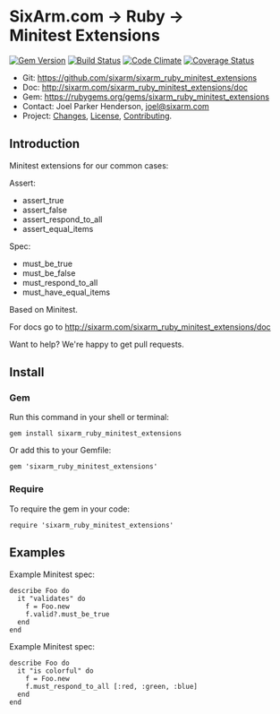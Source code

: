 # SixArm.com → Ruby → <br> Minitest Extensions

<!--HEADER-OPEN-->

[![Gem Version](https://badge.fury.io/rb/sixarm_ruby_minitest_extensions.svg)](http://badge.fury.io/rb/sixarm_ruby_minitest_extensions)
[![Build Status](https://travis-ci.org/SixArm/sixarm_ruby_minitest_extensions.png)](https://travis-ci.org/SixArm/sixarm_ruby_minitest_extensions)
[![Code Climate](https://codeclimate.com/github/SixArm/sixarm_ruby_minitest_extensions.png)](https://codeclimate.com/github/SixArm/sixarm_ruby_minitest_extensions)
[![Coverage Status](https://coveralls.io/repos/SixArm/sixarm_ruby_minitest_extensions/badge.svg?branch=master&service=github)](https://coveralls.io/github/SixArm/sixarm_ruby_minitest_extensions?branch=master)

* Git: <https://github.com/sixarm/sixarm_ruby_minitest_extensions>
* Doc: <http://sixarm.com/sixarm_ruby_minitest_extensions/doc>
* Gem: <https://rubygems.org/gems/sixarm_ruby_minitest_extensions>
* Contact: Joel Parker Henderson, <joel@sixarm.com>
* Project: [Changes](CHANGES.md), [License](LICENSE.md), [Contributing](CONTRIBUTING.md).

<!--HEADER-SHUT-->

## Introduction

Minitest extensions for our common cases:

Assert:

   * assert_true
   * assert_false
   * assert_respond_to_all
   * assert_equal_items

Spec:

   * must_be_true
   * must_be_false
   * must_respond_to_all
   * must_have_equal_items

Based on Minitest.

For docs go to <http://sixarm.com/sixarm_ruby_minitest_extensions/doc>

Want to help? We're happy to get pull requests.


<!--INSTALL-OPEN-->

## Install

### Gem

Run this command in your shell or terminal:

    gem install sixarm_ruby_minitest_extensions

Or add this to your Gemfile:

    gem 'sixarm_ruby_minitest_extensions'

### Require

To require the gem in your code:

    require 'sixarm_ruby_minitest_extensions'

<!--INSTALL-SHUT-->


## Examples

Example Minitest spec:

    describe Foo do
      it "validates" do
        f = Foo.new
        f.valid?.must_be_true
      end
    end

Example Minitest spec:

    describe Foo do
      it "is colorful" do
        f = Foo.new
        f.must_respond_to_all [:red, :green, :blue]
      end
    end
